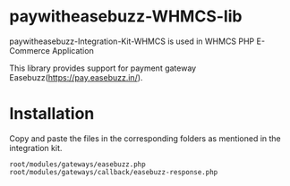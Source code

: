 # paywitheasebuzz-WHMCS-lib

paywitheasebuzz-Integration-Kit-WHMCS is used in WHMCS PHP E-Commerce Application 

This library provides support for payment gateway Easebuzz(https://pay.easebuzz.in/).

# Installation

Copy and paste the files in the corresponding folders as mentioned in the integration kit.

	root/modules/gateways/easebuzz.php
	root/modules/gateways/callback/easebuzz-response.php
